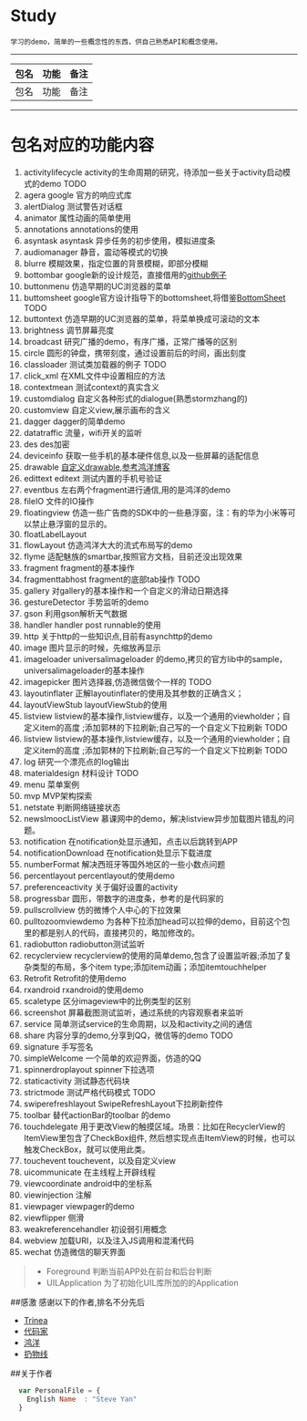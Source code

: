 # Study
    
    学习的demo，简单的一些概念性的东西，供自己熟悉API和概念使用。
    
---
| 包名        | 功能   |  备注  |
| --------    | -----: | :----: |
| 包名  |  功能 |  备注  |


-----------
# 包名对应的功能内容

1. activitylifecycle activity的生命周期的研究，待添加一些关于activity启动模式的demo TODO 
1. agera             google 官方的响应式库
1. alertDialog       测试警告对话框
1. animator          属性动画的简单使用
1. annotations       annotations的使用
1. asyntask asyntask 异步任务的初步使用，模拟进度条
1. audiomanager      静音，震动等模式的切换
1. blurre            模糊效果，指定位置的背景模糊，即部分模糊 
1. bottombar         google新的设计规范，直接借用的[github例子](https://github.com/roughike/BottomBar)
1. buttonmenu 仿造早期的UC浏览器的菜单
1. buttomsheet google官方设计指导下的bottomsheet,将借鉴[BottomSheet](https://github.com/soarcn/BottomSheet) TODO
1. buttontext 仿造早期的UC浏览器的菜单，将菜单换成可滚动的文本
1. brightness 调节屏幕亮度
1. broadcast  研究广播的demo，有序广播，正常广播等的区别
1. circle     圆形的钟盘，携带刻度，通过设置前后的时间，画出刻度
1. classloader     测试类加载器的例子 TODO
1. click_xml 在XML文件中设置相应的方法
1. contextmean 测试context的真实含义
1. customdialog 自定义各种形式的dialogue(熟悉stormzhang的)
1. customview 自定义view,展示画布的含义
1. dagger    dagger的简单demo  
1. datatraffic  流量，wifi开关的监听
1. des   des加密
1. deviceinfo   获取一些手机的基本硬件信息,以及一些屏幕的适配信息
1. drawable    [自定义drawable,参考鸿洋博客](http://blog.csdn.net/lmj623565791/article/details/43752383)
1. edittext   editext 测试内置的手机号验证
1. eventbus   左右两个fragment进行通信,用的是鸿洋的demo
1. fileIO   文件的IO操作
1. floatingview    仿造一些广告商的SDK中的一些悬浮窗，注：有的华为小米等可以禁止悬浮窗的显示的。
1. floatLabelLayout    
1. flowLayout    仿造鸿洋大大的流式布局写的demo
1. flyme    适配魅族的smartbar,按照官方文档，目前还没出现效果
1. fragment   fragment的基本操作
1. fragmenttabhost   fragment的底部tab操作 TODO
1. gallery   对gallery的基本操作和一个自定义的滑动日期选择
1. gestureDetector   手势监听的demo
1. gson    利用gson解析天气数据
1. handler    handler post runnable的使用
1. http    关于http的一些知识点,目前有asynchttp的demo
1. image   图片显示的时候，先缩放再显示
1. imageloader    universalimageloader 的demo,拷贝的官方lib中的sample，universalimageloader的基本操作
1. imagepicker    图片选择器,仿造微信做个一样的 TODO
1. layoutinflater 正解layoutinflater的使用及其参数的正确含义；
1. layoutViewStub  layoutViewStub的使用
1. listview   listview的基本操作,listview缓存，以及一个通用的viewholder；自定义item的高度 ;添加郭林的下拉刷新;自己写的一个自定义下拉刷新 TODO
1. listview   listview的基本操作,listview缓存，以及一个通用的viewholder；自定义item的高度 ;添加郭林的下拉刷新;自己写的一个自定义下拉刷新 TODO
1. log   研究一个漂亮点的log输出
1. materialdesign   材料设计 TODO   
1. menu   菜单案例
1. mvp      MVP架构探索
1. netstate   判断网络链接状态 
1. newsImoocListView   慕课网中的demo，解决listview异步加载图片错乱的问题。 
1. notification   在notification处显示通知，点击以后跳转到APP
1. notificationDownload   在notification处显示下载进度
1. numberFormat   解决西班牙等国外地区的一些小数点问题
1. percentlayout   percentlayout的使用demo  
1. preferenceactivity   关于偏好设置的activity
1. progressbar   圆形，带数字的进度条，参考的是代码家的
1. pullscrollview    仿的微博个人中心的下拉效果
1. pulltozoomviewdemo    为各种下拉添加head可以拉伸的demo，目前这个包里的都是别人的代码，直接拷贝的，略加修改的。
1. radiobutton   radiobutton测试监听
1. recyclerview   recyclerview的使用的简单demo,包含了设置监听器;添加了复杂类型的布局，多个item type;添加item动画；添加itemtouchhelper
1. Retrofit     Retrofit的使用demo
1. rxandroid    rxandroid的使用demo
1. scaletype     区分imageview中的比例类型的区别
1. screenshot    屏幕截图测试监听，通过系统的内容观察者来监听 
1. service   简单测试service的生命周期，以及和activity之间的通信
1. share   内容分享的demo,分享到QQ，微信等的demo TODO
1. signature   手写签名
1. simpleWelcome   一个简单的欢迎界面，仿造的QQ
1. spinnerdroplayout   spinner下拉选项
1. staticactivity   测试静态代码块
1. strictmode   测试严格代码模式 TODO
1. swiperefreshlayout   SwipeRefreshLayout下拉刷新控件
1. toolbar   替代actionBar的toolbar 的demo
1. touchdelegate   用于更改View的触摸区域。场景：比如在RecyclerView的ItemView里包含了CheckBox组件, 然后想实现点击ItemView的时候，也可以触发CheckBox，就可以使用此类。
1. touchevent   touchevent，以及自定义view
1. uicommunicate   在主线程上开辟线程 
1. viewcoordinate   android中的坐标系
1. viewinjection    注解
1. viewpager    viewpager的demo
1. viewflipper   侧滑
1. weakreferencehandler   初设弱引用概念
1. webview   加载URI，以及注入JS调用和混淆代码
1. wechat    仿造微信的聊天界面




> * Foreground 判断当前APP处在前台和后台判断
> * UILApplication 为了初始化UIL库所加的的Application


##感激
感谢以下的作者,排名不分先后

* [Trinea](https://github.com/Trinea) 
* [代码家](https://github.com/daimajia)
* [鸿洋](http://blog.csdn.net/lmj623565791)
* [扔物线](https://github.com/rengwuxian)

##关于作者

```javascript
  var PersonalFile = {
    English Name  : "Steve Yan"
  }
```



